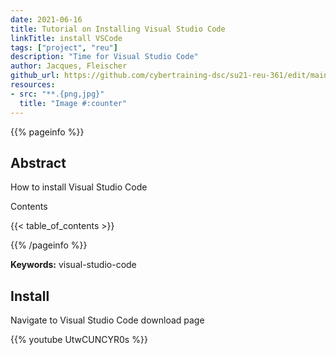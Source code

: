 ```yaml
---
date: 2021-06-16
title: Tutorial on Installing Visual Studio Code
linkTitle: install VSCode
tags: ["project", "reu"]
description: "Time for Visual Studio Code"
author: Jacques, Fleischer
github_url: https://github.com/cybertraining-dsc/su21-reu-361/edit/main/tutorials/visual-studio-code/index.md
resources:
- src: "**.{png,jpg}"
  title: "Image #:counter"
---
```



{{% pageinfo %}}

## Abstract

How to install Visual Studio Code

Contents

{{< table_of_contents >}}

{{% /pageinfo %}}

**Keywords:** visual-studio-code


## Install

Navigate to Visual Studio Code download page

{{% youtube UtwCUNCYR0s %}}
